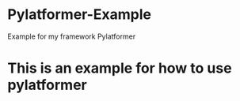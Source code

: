 # Pylatformer-Example
Example for my framework Pylatformer



# This is an example for how to use pylatformer
